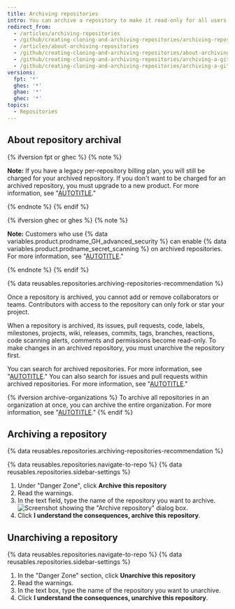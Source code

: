 ```yaml
---
title: Archiving repositories
intro: You can archive a repository to make it read-only for all users and indicate that it's no longer actively maintained. You can also unarchive repositories that have been archived.
redirect_from:
  - /articles/archiving-repositories
  - /github/creating-cloning-and-archiving-repositories/archiving-repositories
  - /articles/about-archiving-repositories
  - /github/creating-cloning-and-archiving-repositories/about-archiving-repositories
  - /github/creating-cloning-and-archiving-repositories/archiving-a-github-repository/about-archiving-repositories
  - /github/creating-cloning-and-archiving-repositories/archiving-a-github-repository/archiving-repositories
versions:
  fpt: '*'
  ghes: '*'
  ghae: '*'
  ghec: '*'
topics:
  - Repositories
---
```


## About repository archival

{% ifversion fpt or ghec %}
{% note %}

**Note:** If you have a legacy per-repository billing plan, you will still be charged for your archived repository. If you don't want to be charged for an archived repository, you must upgrade to a new product. For more information, see "[AUTOTITLE](/get-started/learning-about-github/githubs-plans)."

{% endnote %}
{% endif %}

{% ifversion ghec or ghes %}
{% note %}

**Note:** Customers who use {% data variables.product.prodname_GH_advanced_security %} can enable {% data variables.product.prodname_secret_scanning %} on archived repositories. For more information, see "[AUTOTITLE](/code-security/secret-scanning/about-secret-scanning#about-secret-scanning-for-private-repositories)."

{% endnote %}
{% endif %}

{% data reusables.repositories.archiving-repositories-recommendation %}

Once a repository is archived, you cannot add or remove collaborators or teams. Contributors with access to the repository can only fork or star your project.

When a repository is archived, its issues, pull requests, code, labels, milestones, projects, wiki, releases, commits, tags, branches, reactions, code scanning alerts, comments and permissions become read-only. To make changes in an archived repository, you must unarchive the repository first.

You can search for archived repositories. For more information, see "[AUTOTITLE](/search-github/searching-on-github/searching-for-repositories#search-based-on-whether-a-repository-is-archived)." You can also search for issues and pull requests within archived repositories. For more information, see "[AUTOTITLE](/search-github/searching-on-github/searching-issues-and-pull-requests#search-based-on-whether-a-repository-is-archived)."

{% ifversion archive-organizations %}
To archive all repositories in an organization at once, you can archive the entire organization. For more information, see "[AUTOTITLE](/organizations/managing-organization-settings/archiving-an-organization)."
{% endif %}

## Archiving a repository

{% data reusables.repositories.archiving-repositories-recommendation %}

{% data reusables.repositories.navigate-to-repo %}
{% data reusables.repositories.sidebar-settings %}
1. Under "Danger Zone", click **Archive this repository**
1. Read the warnings.
1. In the text field, type the name of the repository you want to archive.
   ![Screenshot showing the "Archive repository" dialog box.](/assets/images/help/repository/archive-repository-warnings.png)
1. Click **I understand the consequences, archive this repository**.

## Unarchiving a repository

{% data reusables.repositories.navigate-to-repo %}
{% data reusables.repositories.sidebar-settings %}
1. In the "Danger Zone" section, click **Unarchive this repository**
1. Read the warnings.
1. In the text box, type the name of the repository you want to unarchive.
1. Click **I understand the consequences, unarchive this repository**.
